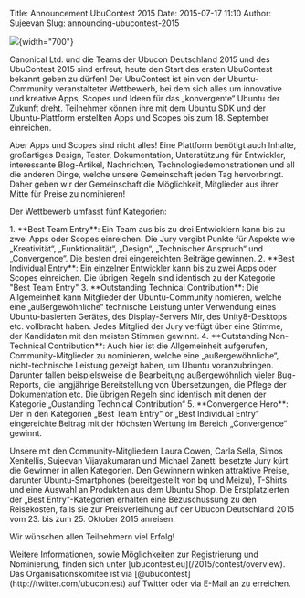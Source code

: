 Title: Announcement UbuContest 2015
Date: 2015-07-17 11:10
Author: Sujeevan
Slug: announcing-ubucontest-2015

![](/sites/ubucon.de/files/ubucontest.png){width="700"}  

Canonical Ltd. und die Teams der Ubucon Deutschland 2015 und des
UbuContest 2015 sind erfreut, heute den Start des ersten UbuContest
bekannt geben zu dürfen! Der UbuContest ist ein von der Ubuntu-Community
veranstalteter Wettbewerb, bei dem sich alles um innovative und kreative
Apps, Scopes und Ideen für das „konvergente“ Ubuntu der Zukunft dreht.
Teilnehmer können ihre mit dem Ubuntu SDK und der Ubuntu-Plattform
erstellten Apps und Scopes bis zum 18. September einreichen.

</p>
Aber Apps und Scopes sind nicht alles! Eine Plattform benötigt auch
Inhalte, großartiges Design, Tester, Dokumentation, Unterstützung für
Entwickler, interessante Blog-Artikel, Nachrichten,
Technologiedemonstrationen und all die anderen Dinge, welche unsere
Gemeinschaft jeden Tag hervorbringt. Daher geben wir der Gemeinschaft
die Möglichkeit, Mitglieder aus ihrer Mitte für Preise zu nominieren!

</p>
Der Wettbewerb umfasst fünf Kategorien:

</p>
1.  **Best Team Entry**: Ein Team aus bis zu drei Entwicklern kann bis
    zu zwei Apps oder Scopes einreichen. Die Jury vergibt Punkte für
    Aspekte wie „Kreativität“, „Funktionalität“, „Design“, „Technischer
    Anspruch“ und „Convergence“. Die besten drei eingereichten Beiträge
    gewinnen.
2.  **Best Individual Entry**: Ein einzelner Entwickler kann bis zu zwei
    Apps oder Scopes einreichen. Die übrigen Regeln sind identisch zu
    der Kategorie "Best Team Entry"
3.  **Outstanding Technical Contribution**: Die Allgemeinheit kann
    Mitglieder der Ubuntu-Community nomieren, welche eine
    „außergewöhnliche“ technische Leistung unter Verwendung eines
    Ubuntu-basierten Gerätes, des Display-Servers Mir, des
    Unity8-Desktops etc. vollbracht haben. Jedes Mitglied der Jury
    verfügt über eine Stimme, der Kandidaten mit den meisten Stimmen
    gewinnt.
4.  **Outstanding Non-Technical Contribution**: Auch hier ist die
    Allgemeinheit aufgerufen, Community-Mitglieder zu nominieren, welche
    eine „außergewöhnliche“, nicht-technische Leistung gezeigt haben, um
    Ubuntu voranzubringen. Darunter fallen beispielsweise die
    Bearbeitung außergewöhnlich vieler Bug-Reports, die langjährige
    Bereitstellung von Übersetzungen, die Pflege der Dokumentation etc.
    Die übrigen Regeln sind identisch mit denen der Kategorie
    „Oustanding Technical Contribution“
5.  **Convergence Hero**: Der in den Kategorien „Best Team Entry“ or
    „Best Individual Entry“ eingereichte Beitrag mit der höchsten
    Wertung im Bereich „Convergence“ gewinnt.

</p>
Unsere mit den Community-Mitgliedern Laura Cowen, Carla Sella, Simos
Xenitellis, Sujeevan Vijayakumaran und Michael Zanetti besetzte Jury
kürt die Gewinner in allen Kategorien. Den Gewinnern winken attraktive
Preise, darunter Ubuntu-Smartphones (bereitgestellt von bq und Meizu),
T-Shirts und eine Auswahl an Produkten aus dem Ubuntu Shop. Die
Erstplatzierten der „Best Entry“-Kategorien erhalten eine Bezuschussung
zu den Reisekosten, falls sie zur Preisverleihung auf der Ubucon
Deutschland 2015 vom 23. bis zum 25. Oktober 2015 anreisen.

</p>
Wir wünschen allen Teilnehmern viel Erfolg!

</p>
Weitere Informationen, sowie Möglichkeiten zur Registrierung und
Nominierung, finden sich unter [ubucontest.eu](/2015/contest/overview).
Das Organisationskomitee ist via
[@ubucontest](http://twitter.com/ubucontest) auf Twitter oder via E-Mail
an <contest@ubucon.de> zu erreichen.

</p>
